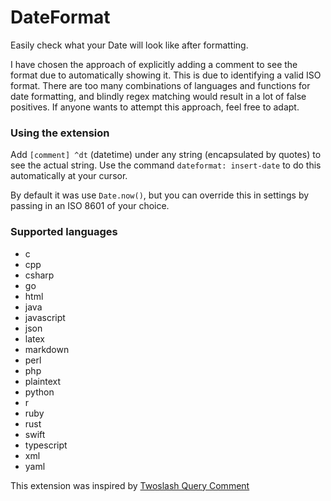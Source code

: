 # DateFormat

Easily check what your Date will look like after formatting.

I have chosen the approach of explicitly adding a comment to see the format due to automatically showing it. This is due to identifying a valid ISO format. There are too many combinations of languages and functions for date formatting, and blindly regex matching would result in a lot of false positives. If anyone wants to attempt this approach, feel free to adapt.

### Using the extension

Add `[comment] ^dt` (datetime) under any string (encapsulated by quotes) to see the actual string. Use the command `dateformat: insert-date` to do this automatically at your cursor.

By default it was use `Date.now()`, but you can override this in settings by passing in an ISO 8601 of your choice.

### Supported languages

- c
- cpp
- csharp
- go
- html
- java
- javascript
- json
- latex
- markdown
- perl
- php
- plaintext
- python
- r
- ruby
- rust
- swift
- typescript
- xml
- yaml

This extension was inspired by [Twoslash Query Comment](https://marketplace.visualstudio.com/items?itemName=Orta.vscode-twoslash-queries)
